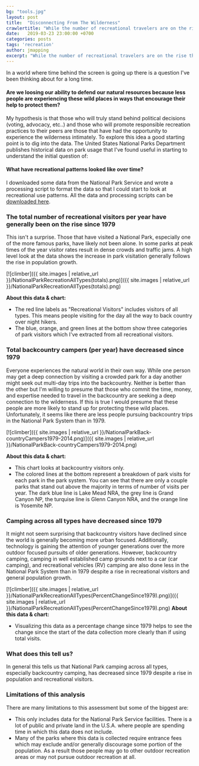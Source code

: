 ```yaml
---
bg: "tools.jpg"
layout: post
title:  "Disconnecting From The Wilderness"
crawlertitle: "While the number of recreational travelers are on the rise the number of backcountry travelers are declining. A loss of people with personal experiences in the wilderness could lead to a loss of people personally invested in protecting wild places."
date:   2019-03-23 23:00:00 +0700
categories: posts
tags: 'recreation'
author: jmapping
excerpt: "While the number of recreational travelers are on the rise the number of backcountry travelers are declining. A loss of people with personal experiences in the wilderness could lead to a loss of people personally invested in protecting wild places."
---
```


In a world where time behind the screen is going up there is a question I've been thinking about for a long time.

#### Are we loosing our ability to defend our natural resources because less people are experiencing these wild places in ways that encourage their help to protect them?

My hypothesis is that those who will truly stand behind political decisions (voting, advocacy, etc..) and those who will promote responsible recreation practices to their peers are those that have had the opportunity to experience the wilderness intimately. To explore this idea a good starting point is to dig into the data. The United States National Parks Department publishes historical data on park usage that I've found useful in starting to understand the initial question of:

#### What have recreational patterns looked like over time?

I downloaded some data from the National Park Service and wrote a processing script to format the data so that I could start to look at recreational use patterns. All the data and processing scripts can be [downloaded here](https://github.com/justinlewis/recreation).


### The total number of recreational visitors per year have generally been on the rise since 1979
This isn't a surprise. Those that have visited a National Park, especially one of the more famous parks, have likely not been alone. In some parks at peak times of the year visitor rates result in dense crowds and traffic jams. A high level look at the data shows the increase in park visitation generally follows the rise in population growth.

[![climber]({{ site.images | relative_url }}/NationalParkRecreationAllTypes(totals).png)]({{ site.images | relative_url }}/NationalParkRecreationAllTypes(totals).png)

<b>About this data & chart:</b>  
* The red line labels as "Recreational Visitors" includes visitors of all types. This means people visiting for the day all the way to back country over night hikers.
* The blue, orange, and green lines at the bottom show three categories of park visitors which I've extracted from all recreational visitors.


### Total backcountry campers (per year) have decreased since 1979
Everyone experiences the natural world in their own way. While one person may get a deep connection by visiting a crowded park for a day another might seek out multi-day trips into the backcountry. Neither is better than the other but I'm willing to presume that those who commit the time, money, and expertise needed to travel in the backcountry are seeking a deep connection to the wilderness. If this is true I would presume that these people are more likely to stand up for protecting these wild places. Unfortunately, it seems like there are less people pursuing backcountry trips in the National Park System than in 1979.

[![climber]({{ site.images | relative_url }}/NationalParkBack-countryCampers1979-2014.png)]({{ site.images | relative_url }}/NationalParkBack-countryCampers1979-2014.png)

<b>About this data & chart:</b>  
* This chart looks at backcountry visitors only.
* The colored lines at the bottom represent a breakdown of park visits for each park in the park system. You can see that there are only a couple parks that stand out above the majority in terms of number of visits per year. The dark blue line is Lake Mead NRA, the grey line is Grand Canyon NP, the turquise line is Glenn Canyon NRA, and the orange line is Yosemite NP.


### Camping across all types have decreased since 1979
It might not seem surprising that backcountry visitors have declined since the world is generally becoming more urban focused. Additionally, technology is gaining the attention of younger generations over the more outdoor focused pursuits of older generations. However, backcountry camping, camping in well established camp grounds next to a car (car camping), and recreational vehicles (RV) camping are also done less in the National Park System than in 1979 despite a rise in recreational visitors and general population growth.

[![climber]({{ site.images | relative_url }}/NationalParkRecreationAllTypes(PercentChangeSince1979).png)]({{ site.images | relative_url }}/NationalParkRecreationAllTypes(PercentChangeSince1979).png)
<b>About this data & chart:</b>  
* Visualizing this data as a percentage change since 1979 helps to see the change since the start of the data collection more clearly than if using total visits.

### What does this tell us?
In general this tells us that National Park camping across all types, especially backcountry camping, has decreased since 1979 despite a rise in population and recreational visitors.

### Limitations of this analysis
There are many limitations to this assessment but some of the biggest are:
* This only includes data for the National Park Service facilities. There is a lot of public and private land in the U.S.A. where people are spending time in which this data does not include.
* Many of the parks where this data is collected require entrance fees which may exclude and/or generally discourage some portion of the population. As a result those people may go to other outdoor recreation areas or may not pursue outdoor recreation at all.

